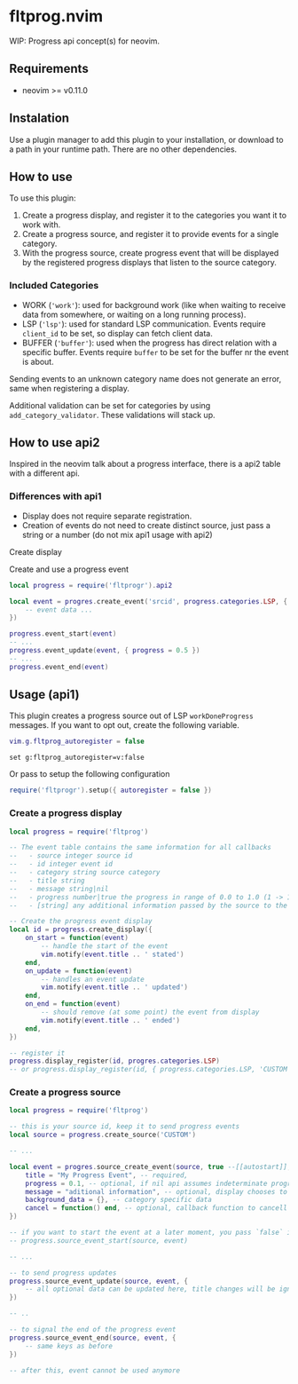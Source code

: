 # fltprog.nvim

WIP: Progress api concept(s) for neovim.

## Requirements

- neovim >= v0.11.0

## Instalation

Use a plugin manager to add this plugin to your installation, or download to a path in
your runtime path.
There are no other dependencies.

## How to use

To use this plugin:
1. Create a progress display, and register it to the categories you want it to work with.
2. Create a progress source, and register it to provide events for a single category.
3. With the progress source, create progress event that will be displayed by the registered
   progress displays that listen to the source category.

### Included Categories

* WORK (`'work'`): used for background work (like when waiting to receive data from somewhere, or waiting on a long running process).
* LSP (`'lsp'`): used for standard LSP communication.
Events require `client_id` to be set, so display can fetch client data.
* BUFFER (`'buffer'`): used when the progress has direct relation with a specific buffer.
Events require `buffer` to be set for the buffer nr the event is about.

Sending events to an unknown category name does not generate an error, same when registering a display.

Additional validation can be set for categories by using `add_category_validator`. These validations will stack up.

## How to use api2

Inspired in the neovim talk about a progress interface, there is a api2 table with
a different api.

### Differences with api1

- Display does not require separate registration.
- Creation of events do not need to create distinct source, just pass a string or a
  number (do not mix api1 usage with api2)

Create display


Create and use a progress event
```lua
local progress = require('fltprogr').api2

local event = progres.create_event('srcid', progress.categories.LSP, { 
    -- event data ... 
})

progress.event_start(event)
-- ...
progress.event_update(event, { progress = 0.5 })
-- ...
progress.event_end(event)

```

## Usage (api1)

This plugin creates a progress source out of LSP `workDoneProgress` messages.
If you want to opt out, create the following variable.

```lua
vim.g.fltprog_autoregister = false
```
```vim
set g:fltprog_autoregister=v:false
```

Or pass to setup the following configuration
```lua
require('fltprogr').setup({ autoregister = false })
```

### Create a progress display

```lua
local progress = require('fltprog')

-- The event table contains the same information for all callbacks
--   - source integer source id
--   - id integer event id
--   - category string source category
--   - title string
--   - message string|nil
--   - progress number|true the progress in range of 0.0 to 1.0 (1 -> 100%), or `true` if indeterminate
--   - [string] any additional information passed by the source to the event

-- Create the progress event display
local id = progress.create_display({
    on_start = function(event)
        -- handle the start of the event
        vim.notify(event.title .. ' stated')
    end,
    on_update = function(event)
        -- handles an event update
        vim.notify(event.title .. ' updated')
    end,
    on_end = function(event)
        -- should remove (at some point) the event from display
        vim.notify(event.title .. ' ended')
    end,
})

-- register it
progress.display_register(id, progres.categories.LSP)
-- or progress.display_register(id, { progress.categories.LSP, 'CUSTOM' })
```

### Create a progress source

```lua
local progress = require('fltprog')

-- this is your source id, keep it to send progress events
local source = progress.create_source('CUSTOM')

-- ...

local event = progres.source_create_event(source, true --[[autostart]], {
    title = "My Progress Event", -- required,
    progress = 0.1, -- optional, if nil api assumes indeterminate progress
    message = "aditional information", -- optional, display chooses to use it or not
    background_data = {}, -- category specific data
    cancel = function() end, -- optional, callback function to cancell progress event
})

-- if you want to start the event at a later moment, you pass `false` in source_create_event
-- progress.source_event_start(source, event)

-- ...

-- to send progress updates
progress.source_event_update(source, event, {
    -- all optional data can be updated here, title changes will be ignored
})

-- ..

-- to signal the end of the progress event
progress.source_event_end(source, event, {
    -- same keys as before
})

-- after this, event cannot be used anymore
```
